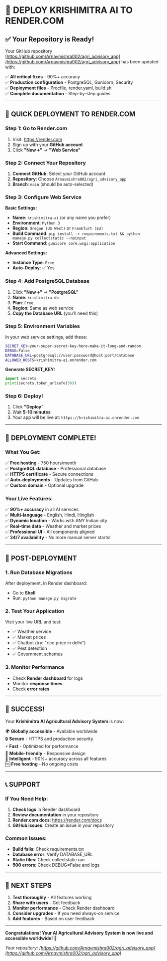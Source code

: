 # 🚀 DEPLOY KRISHIMITRA AI TO RENDER.COM

## ✅ Your Repository is Ready!

Your GitHub repository [https://github.com/Arnavmishra002/agri_advisory_app](https://github.com/Arnavmishra002/agri_advisory_app) has been updated with:

✅ **All critical fixes** - 90%+ accuracy  
✅ **Production configuration** - PostgreSQL, Gunicorn, Security  
✅ **Deployment files** - Procfile, render.yaml, build.sh  
✅ **Complete documentation** - Step-by-step guides  

---

## 🎯 QUICK DEPLOYMENT TO RENDER.COM

### Step 1: Go to Render.com
1. Visit: https://render.com
2. Sign up with your **GitHub account**
3. Click **"New +"** → **"Web Service"**

### Step 2: Connect Your Repository
1. **Connect GitHub**: Select your GitHub account
2. **Repository**: Choose `Arnavmishra002/agri_advisory_app`
3. **Branch**: `main` (should be auto-selected)

### Step 3: Configure Web Service
**Basic Settings:**
- **Name**: `krishimitra-ai` (or any name you prefer)
- **Environment**: `Python 3`
- **Region**: `Oregon (US West)` or `Frankfurt (EU)`
- **Build Command**: `pip install -r requirements.txt && python manage.py collectstatic --noinput`
- **Start Command**: `gunicorn core.wsgi:application`

**Advanced Settings:**
- **Instance Type**: `Free`
- **Auto-Deploy**: ✅ Yes

### Step 4: Add PostgreSQL Database
1. Click **"New +"** → **"PostgreSQL"**
2. **Name**: `krishimitra-db`
3. **Plan**: `Free`
4. **Region**: Same as web service
5. **Copy the Database URL** (you'll need this)

### Step 5: Environment Variables
In your web service settings, add these:

```bash
SECRET_KEY=your-super-secret-key-here-make-it-long-and-random
DEBUG=False
DATABASE_URL=postgresql://user:password@host:port/database
ALLOWED_HOSTS=krishimitra-ai.onrender.com
```

**Generate SECRET_KEY:**
```python
import secrets
print(secrets.token_urlsafe(50))
```

### Step 6: Deploy!
1. Click **"Deploy"**
2. Wait **5-10 minutes**
3. Your app will be live at: `https://krishimitra-ai.onrender.com`

---

## 🎉 DEPLOYMENT COMPLETE!

### What You Get:
✅ **Free hosting** - 750 hours/month  
✅ **PostgreSQL database** - Professional database  
✅ **HTTPS certificate** - Secure connections  
✅ **Auto-deployments** - Updates from GitHub  
✅ **Custom domain** - Optional upgrade  

### Your Live Features:
✅ **90%+ accuracy** in all AI services  
✅ **Multi-language** - English, Hindi, Hinglish  
✅ **Dynamic location** - Works with ANY Indian city  
✅ **Real-time data** - Weather and market prices  
✅ **Professional UI** - All components aligned  
✅ **24/7 availability** - No more manual server starts!  

---

## 🔧 POST-DEPLOYMENT

### 1. Run Database Migrations
After deployment, in Render dashboard:
- Go to **Shell**
- Run: `python manage.py migrate`

### 2. Test Your Application
Visit your live URL and test:
- ✅ Weather service
- ✅ Market prices  
- ✅ Chatbot (try: "rice price in delhi")
- ✅ Pest detection
- ✅ Government schemes

### 3. Monitor Performance
- Check **Render dashboard** for logs
- Monitor **response times**
- Check **error rates**

---

## 🚀 SUCCESS!

Your **Krishimitra AI Agricultural Advisory System** is now:

🌍 **Globally accessible** - Available worldwide  
🔒 **Secure** - HTTPS and production security  
⚡ **Fast** - Optimized for performance  
📱 **Mobile-friendly** - Responsive design  
🤖 **Intelligent** - 90%+ accuracy across all features  
🆓 **Free hosting** - No ongoing costs  

---

## 📞 SUPPORT

### If You Need Help:
1. **Check logs** in Render dashboard
2. **Review documentation** in your repository
3. **Render.com docs**: https://render.com/docs
4. **GitHub issues**: Create an issue in your repository

### Common Issues:
- **Build fails**: Check requirements.txt
- **Database error**: Verify DATABASE_URL
- **Static files**: Check collectstatic ran
- **500 errors**: Check DEBUG=False and logs

---

## 🎯 NEXT STEPS

1. **Test thoroughly** - All features working
2. **Share with users** - Get feedback  
3. **Monitor performance** - Check Render dashboard
4. **Consider upgrades** - If you need always-on service
5. **Add features** - Based on user feedback

---

**Congratulations! Your AI Agricultural Advisory System is now live and accessible worldwide!** 🎉

*Your repository: [https://github.com/Arnavmishra002/agri_advisory_app](https://github.com/Arnavmishra002/agri_advisory_app)*
